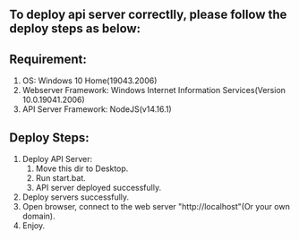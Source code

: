 ## To deploy api server correctlly, please follow the deploy steps as below:

## Requirement:

1. OS: Windows 10 Home(19043.2006)
2. Webserver Framework: Windows Internet Information Services(Version 10.0.19041.2006)
3. API Server Framework: NodeJS(v14.16.1)

## Deploy Steps:

1. Deploy API Server:
    1. Move this dir to Desktop.
    2. Run start.bat.
    3. API server deployed successfully.
2. Deploy servers successfully.
3. Open browser, connect to the web server "http://localhost"(Or your own domain).
4. Enjoy.